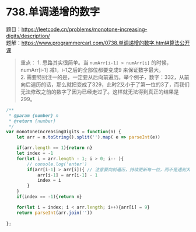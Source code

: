 # 738.单调递增的数字 

题目：https://leetcode.cn/problems/monotone-increasing-digits/description/        
题解：https://www.programmercarl.com/0738.单调递增的数字.html#算法公开课     


> 重点：
    1. 思路其实很简单。当 `numArr[i-1] > numArr[i]` 的时候，numArr[i-1] 减1，i-1之后的全部位都要变成9 来保证数字最大。         
    2. 需要特别注一的是，一定要从后向前遍历。举个例子，数字：332，从前向后遍历的话，那么就把变成了329，此时2又小于了第一位的3了，而我们无法修改之前的数字了因为已经走过了。这样就无法得到真正的结果是299。        


```js
/**
 * @param {number} n
 * @return {number}
 */
var monotoneIncreasingDigits = function(n) {
    let arr = n.toString().split('').map( e => parseInt(e))

    if(arr.length == 1){return n}
    let index = -1 
    for(let i = arr.length - 1; i > 0; i-- ){ 
        // console.log('enter')
        if(arr[i-1] > arr[i]){ // 注意要向前遍历，持续更新每一位，而不是遇到大于的情况就break。举例子：322 -> 299 
            arr[i-1] = arr[i-1] - 1 
            index = i 
        }
    }
    if(index == -1){return n}

    for(let i = index; i < arr.length; i++){arr[i] = 9}
    return parseInt(arr.join(''))
    
};
```  

